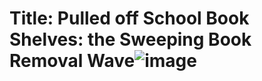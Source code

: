 # Title: Pulled off School Book Shelves: the Sweeping Book Removal Wave![image](https://github.com/user-attachments/assets/ae9dc136-8b98-42ca-8d87-f779b7c2abaa)
